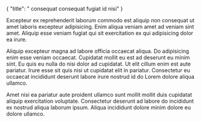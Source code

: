{
  "title": " consequat consequat fugiat id nisi"
}

Excepteur ex reprehenderit laborum commodo est aliquip non consequat ut amet laboris excepteur adipisicing. Enim aliqua veniam amet ad veniam sint amet. Aliquip esse veniam fugiat qui sit exercitation ex qui adipisicing dolor ea irure.

Aliquip excepteur magna ad labore officia occaecat aliqua. Do adipisicing enim esse veniam occaecat. Cupidatat mollit eu est ad deserunt eu minim sint. Eu quis eu nulla do nisi dolor ad cupidatat. Ut elit cillum enim est aute pariatur. Irure esse sit quis nisi ut cupidatat elit in pariatur. Consectetur eu occaecat incididunt deserunt labore irure nostrud id do Lorem dolore aliqua ullamco.

Amet nisi ea pariatur aute proident ullamco sunt mollit mollit duis cupidatat aliquip exercitation voluptate. Consectetur deserunt ad labore do incididunt ex nostrud aliqua laborum ipsum. Aliqua incididunt dolore minim dolore eu dolore ullamco.